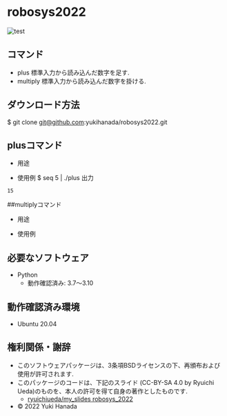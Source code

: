 # robosys2022
![test](https://github.com/yukihanada/robosys2022/actions/workflows/test.yml/badge.svg)
## コマンド
* plus
標準入力から読み込んだ数字を足す.
* multiply
標準入力から読み込んだ数字を掛ける.

## ダウンロード方法
$ git clone git@github.com:yukihanada/robosys2022.git

## plusコマンド
* 用途

* 使用例
$ seq 5 | ./plus
出力
```
15
```

##multiplyコマンド
* 用途

* 使用例

## 必要なソフトウェア
* Python
  * 動作確認済み: 3.7～3.10

## 動作確認済み環境
* Ubuntu 20.04

## 権利関係・謝辞
* このソフトウェアパッケージは、3条項BSDライセンスの下、再頒布および使用が許可されます.
* このパッケージのコードは、下記のスライド (CC-BY-SA 4.0 by Ryuichi Ueda)のものを、本人の許可を得て自身の著作としたものです.
  * [ryuichiueda/my_slides robosys_2022](https://github.com/ryuichiueda/my_slides/tree/master/robosys_2022)
* © 2022 Yuki Hanada
